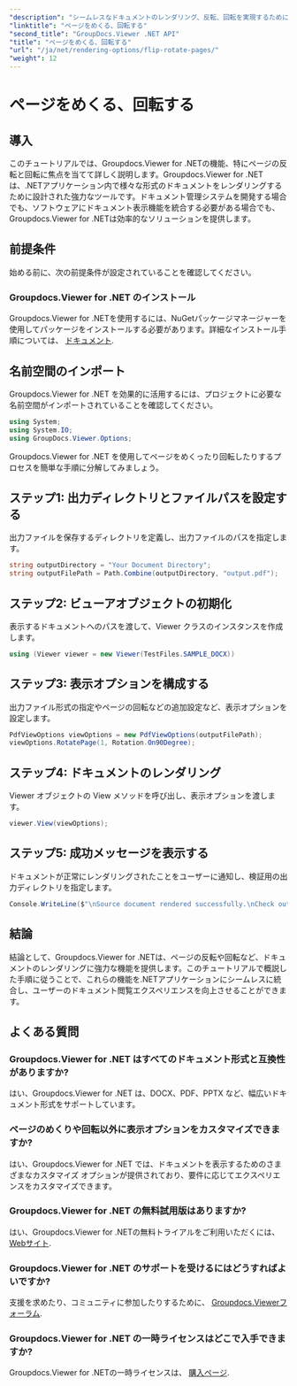 ```yaml
---
"description": "シームレスなドキュメントのレンダリング、反転、回転を実現するために、Groupdocs.Viewer for .NET をアプリケーションに統合する方法を学びます。"
"linktitle": "ページをめくる、回転する"
"second_title": "GroupDocs.Viewer .NET API"
"title": "ページをめくる、回転する"
"url": "/ja/net/rendering-options/flip-rotate-pages/"
"weight": 12
---
```


# ページをめくる、回転する

## 導入
このチュートリアルでは、Groupdocs.Viewer for .NETの機能、特にページの反転と回転に焦点を当てて詳しく説明します。Groupdocs.Viewer for .NETは、.NETアプリケーション内で様々な形式のドキュメントをレンダリングするために設計された強力なツールです。ドキュメント管理システムを開発する場合でも、ソフトウェアにドキュメント表示機能を統合する必要がある場合でも、Groupdocs.Viewer for .NETは効率的なソリューションを提供します。
## 前提条件
始める前に、次の前提条件が設定されていることを確認してください。
### Groupdocs.Viewer for .NET のインストール
Groupdocs.Viewer for .NETを使用するには、NuGetパッケージマネージャーを使用してパッケージをインストールする必要があります。詳細なインストール手順については、 [ドキュメント](https://tutorials。groupdocs.com/viewer/net/).

## 名前空間のインポート
Groupdocs.Viewer for .NET を効果的に活用するには、プロジェクトに必要な名前空間がインポートされていることを確認してください。
```csharp
using System;
using System.IO;
using GroupDocs.Viewer.Options;
```

Groupdocs.Viewer for .NET を使用してページをめくったり回転したりするプロセスを簡単な手順に分解してみましょう。
## ステップ1: 出力ディレクトリとファイルパスを設定する
出力ファイルを保存するディレクトリを定義し、出力ファイルのパスを指定します。
```csharp
string outputDirectory = "Your Document Directory";
string outputFilePath = Path.Combine(outputDirectory, "output.pdf");
```
## ステップ2: ビューアオブジェクトの初期化
表示するドキュメントへのパスを渡して、Viewer クラスのインスタンスを作成します。
```csharp
using (Viewer viewer = new Viewer(TestFiles.SAMPLE_DOCX))
```
## ステップ3: 表示オプションを構成する
出力ファイル形式の指定やページの回転などの追加設定など、表示オプションを設定します。
```csharp
PdfViewOptions viewOptions = new PdfViewOptions(outputFilePath);
viewOptions.RotatePage(1, Rotation.On90Degree);
```
## ステップ4: ドキュメントのレンダリング
Viewer オブジェクトの View メソッドを呼び出し、表示オプションを渡します。
```csharp
viewer.View(viewOptions);
```
## ステップ5: 成功メッセージを表示する
ドキュメントが正常にレンダリングされたことをユーザーに通知し、検証用の出力ディレクトリを指定します。
```csharp
Console.WriteLine($"\nSource document rendered successfully.\nCheck output in {outputDirectory}.");
```

## 結論
結論として、Groupdocs.Viewer for .NETは、ページの反転や回転など、ドキュメントのレンダリングに強力な機能を提供します。このチュートリアルで概説した手順に従うことで、これらの機能を.NETアプリケーションにシームレスに統合し、ユーザーのドキュメント閲覧エクスペリエンスを向上させることができます。
## よくある質問
### Groupdocs.Viewer for .NET はすべてのドキュメント形式と互換性がありますか?
はい、Groupdocs.Viewer for .NET は、DOCX、PDF、PPTX など、幅広いドキュメント形式をサポートしています。
### ページのめくりや回転以外に表示オプションをカスタマイズできますか?
はい、Groupdocs.Viewer for .NET では、ドキュメントを表示するためのさまざまなカスタマイズ オプションが提供されており、要件に応じてエクスペリエンスをカスタマイズできます。
### Groupdocs.Viewer for .NET の無料試用版はありますか?
はい、Groupdocs.Viewer for .NETの無料トライアルをご利用いただくには、 [Webサイト](https://releases。groupdocs.com/).
### Groupdocs.Viewer for .NET のサポートを受けるにはどうすればよいですか?
支援を求めたり、コミュニティに参加したりするために、 [Groupdocs.Viewerフォーラム](https://forum。groupdocs.com/c/viewer/9).
### Groupdocs.Viewer for .NET の一時ライセンスはどこで入手できますか?
Groupdocs.Viewer for .NETの一時ライセンスは、 [購入ページ](https://purchase。groupdocs.com/temporary-license/).